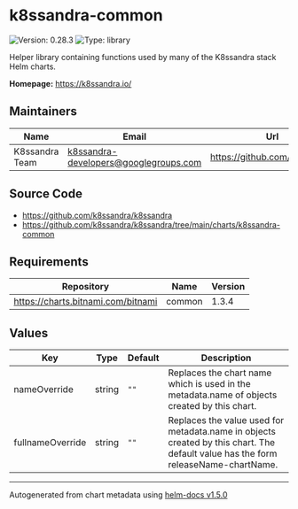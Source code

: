 # k8ssandra-common

![Version: 0.28.3](https://img.shields.io/badge/Version-0.28.3-informational?style=flat-square) ![Type: library](https://img.shields.io/badge/Type-library-informational?style=flat-square)

Helper library containing functions used by many of the K8ssandra stack Helm charts.

**Homepage:** <https://k8ssandra.io/>

## Maintainers

| Name | Email | Url |
| ---- | ------ | --- |
| K8ssandra Team | k8ssandra-developers@googlegroups.com | https://github.com/k8ssandra |

## Source Code

* <https://github.com/k8ssandra/k8ssandra>
* <https://github.com/k8ssandra/k8ssandra/tree/main/charts/k8ssandra-common>

## Requirements

| Repository | Name | Version |
|------------|------|---------|
| https://charts.bitnami.com/bitnami | common | 1.3.4 |

## Values

| Key | Type | Default | Description |
|-----|------|---------|-------------|
| nameOverride | string | `""` | Replaces the chart name which is used in the metadata.name of objects created by this chart. |
| fullnameOverride | string | `""` | Replaces the value used for metadata.name in objects created by this chart. The default value has the form releaseName-chartName. |

----------------------------------------------
Autogenerated from chart metadata using [helm-docs v1.5.0](https://github.com/norwoodj/helm-docs/releases/v1.5.0)
